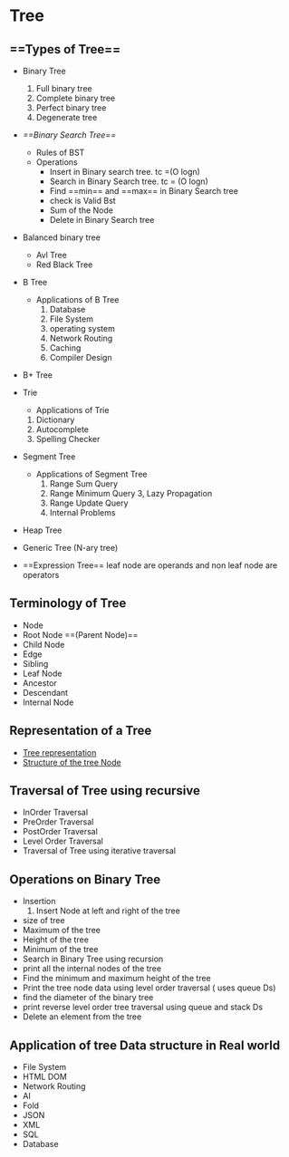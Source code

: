 

# Tree
## ==Types of Tree==
- Binary Tree
  1. Full binary tree 
  2. Complete binary tree
  3. Perfect binary tree
  4. Degenerate tree

- *==Binary Search Tree==*
  - Rules of BST 
  - Operations 
    - Insert in Binary search tree. tc =(O logn)
    - Search in Binary Search tree. tc = (O logn)
    - Find  ==min== and ==max== in Binary Search tree
    - check is Valid Bst 
    - Sum of the Node  
    - Delete in Binary Search tree
- Balanced binary tree
    - Avl Tree 
    - Red Black Tree 
- B Tree
  - Applications of B Tree
    1. Database
    2. File System
    3. operating system
    4. Network Routing
    5. Caching
    6. Compiler Design
- B+ Tree
- Trie
  - Applications of Trie
  1. Dictionary
  2. Autocomplete
  3. Spelling Checker
- Segment Tree
  - Applications of Segment Tree 
    1. Range Sum Query
    2. Range Minimum Query
    3, Lazy Propagation 
    4. Range Update Query
    5. Internal Problems 
- Heap Tree 
- Generic Tree (N-ary tree)
- ==Expression Tree== 
  leaf node are operands and non leaf node are operators
## Terminology of Tree
- Node
- Root Node  ==(Parent Node)== 
- Child Node
- Edge
- Sibling
- Leaf Node 
- Ancestor
- Descendant
- Internal Node

## Representation of a Tree
- [Tree representation](https://media.geeksforgeeks.org/wp-content/uploads/20240424125622/Introduction-to-tree-.webp)
- [Structure of the tree Node ]()

## Traversal of Tree using recursive 
- InOrder Traversal
- PreOrder Traversal
- PostOrder Traversal
- Level Order Traversal
- Traversal of Tree using iterative traversal

## Operations on Binary Tree 
- Insertion
  1. Insert Node at left and right of the tree
- size of tree 
- Maximum of the tree 
- Height of the tree 
- Minimum of the tree
- Search in Binary Tree using recursion 
- print all the internal nodes of the tree
- Find the minimum and maximum height of the tree
- Print the tree node data using level order traversal ( uses queue Ds)
- find the diameter of the binary tree 
- print  reverse level order tree traversal using queue  and stack Ds
- Delete an element from the tree
## Application of tree  Data structure in Real world 
- File System
- HTML DOM
- Network Routing
- AI
- Fold
- JSON
- XML
- SQL
- Database

